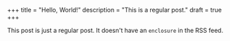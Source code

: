 +++
title = "Hello, World!"
description = "This is a regular post."
draft = true
+++

This post is just a regular post. It doesn't have an `enclosure` in the RSS
feed.
